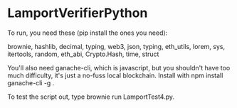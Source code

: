# LamportVerifierPython

To run, you need these (pip install the ones you need):

brownie, hashlib, decimal, typing, web3, json, typing, eth_utils, lorem, sys, itertools, random, eth_abi, Crypto.Hash, time, struct

You'll also need ganache-cli, which is javascript, but you shouldn't have too much difficulty, it's just a no-fuss local blockchain. 
Install with npm install ganache-cli -g .

To test the script out, type brownie run LamportTest4.py.
